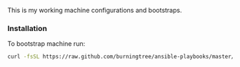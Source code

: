 This is my working machine configurations and bootstraps.

### Installation
To bootstrap machine run:

```bash
curl -fsSL https://raw.github.com/burningtree/ansible-playbooks/master/bootstrap.sh | sh
```
